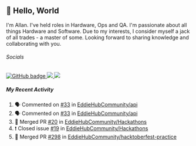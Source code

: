 ## :wave: Hello, World

I'm Allan. I've held roles in Hardware, Ops and QA. I'm passionate about all things Hardware and Software. Due to my interests, I consider myself a jack of all trades - a master of some. Looking forward to sharing knowledge and collaborating with you.

###### Socials
<p align="left">
  <a href="https://github.com/allanregush?tab=followers">
    <img src="https://img.shields.io/github/followers/allanregush?label=Followers&logo=GitHub&style=for-the-badge" alt="GitHub badge" />
  </a>
  <a href="http://twitter.com/allanregush">
    <img src="https://img.shields.io/twitter/follow/allanregush?label=Twitter&logo=twitter&style=for-the-badge" />
  </a>
  <a href="http://youtube.com/channel/UCm3gi8KLvEcIHT1SzSqeOcg?sub_confirmation=1">
    <img src="https://img.shields.io/youtube/views/hdtmIWETSTI?label=YouTube&logo=YouTube&style=for-the-badge" />
  </a>
</p>

##### My Recent Activity
<!--START_SECTION:activity-->
1. 🗣 Commented on [#33](https://github.com/EddieHubCommunity/api/issues/33) in [EddieHubCommunity/api](https://github.com/EddieHubCommunity/api)
2. 🗣 Commented on [#33](https://github.com/EddieHubCommunity/api/issues/33) in [EddieHubCommunity/api](https://github.com/EddieHubCommunity/api)
3. 🎉 Merged PR [#20](https://github.com/EddieHubCommunity/Hackathons/pull/20) in [EddieHubCommunity/Hackathons](https://github.com/EddieHubCommunity/Hackathons)
4. ❗️ Closed issue [#19](https://github.com/EddieHubCommunity/Hackathons/issues/19) in [EddieHubCommunity/Hackathons](https://github.com/EddieHubCommunity/Hackathons)
5. 🎉 Merged PR [#298](https://github.com/EddieHubCommunity/hacktoberfest-practice/pull/298) in [EddieHubCommunity/hacktoberfest-practice](https://github.com/EddieHubCommunity/hacktoberfest-practice)
<!--END_SECTION:activity-->

<!--
**AllanRegush/AllanRegush** is a ✨ _special_ ✨ repository because its `README.md` (this file) appears on your GitHub profile.

Here are some ideas to get you started:

- 🔭 I’m currently working on ...
- 🌱 I’m currently learning ...
- 👯 I’m looking to collaborate on ...
- 🤔 I’m looking for help with ...
- 💬 Ask me about ...
- 📫 How to reach me: ...
- 😄 Pronouns: ...
- ⚡ Fun fact: ...
-->
